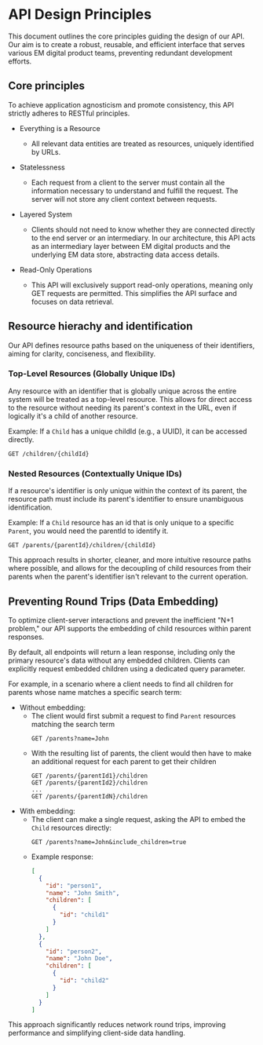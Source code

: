 # API Design Principles

This document outlines the core principles guiding the design of our API. Our aim is to create a robust, reusable, and efficient interface that serves various EM digital product teams, preventing redundant development efforts.

## Core principles

To achieve application agnosticism and promote consistency, this API strictly adheres to RESTful principles.

- Everything is a Resource
  - All relevant data entities are treated as resources, uniquely identified by URLs.

- Statelessness
  - Each request from a client to the server must contain all the information necessary to understand and fulfill the request. The server will not store any client context between requests.

- Layered System
  - Clients should not need to know whether they are connected directly to the end server or an intermediary. In our architecture, this API acts as an intermediary layer between EM digital products and the underlying EM data store, abstracting data access details.

- Read-Only Operations
  -  This API will exclusively support read-only operations, meaning only GET requests are permitted. This simplifies the API surface and focuses on data retrieval.

## Resource hierachy and identification

Our API defines resource paths based on the uniqueness of their identifiers, aiming for clarity, conciseness, and flexibility.

### Top-Level Resources (Globally Unique IDs)

Any resource with an identifier that is globally unique across the entire system will be treated as a top-level resource. This allows for direct access to the resource without needing its parent's context in the URL, even if logically it's a child of another resource.

Example: If a `Child` has a unique childId (e.g., a UUID), it can be accessed directly.

```
GET /children/{childId}
```

### Nested Resources (Contextually Unique IDs)

If a resource's identifier is only unique within the context of its parent, the resource path must include its parent's identifier to ensure unambiguous identification.

Example: If a `Child` resource has an id that is only unique to a specific `Parent`, you would need the parentId to identify it.

```
GET /parents/{parentId}/children/{childId}
```

This approach results in shorter, cleaner, and more intuitive resource paths where possible, and allows for the decoupling of child resources from their parents when the parent's identifier isn't relevant to the current operation.


## Preventing Round Trips (Data Embedding)

To optimize client-server interactions and prevent the inefficient "N+1 problem," our API supports the embedding of child resources within parent responses.

By default, all endpoints will return a lean response, including only the primary resource's data without any embedded children. Clients can explicitly request embedded children using a dedicated query parameter.

For example, in a scenario where a client needs to find all children for parents whose name matches a specific search term:

- Without embedding:
  - The client would first submit a request to find `Parent` resources matching the search term
    ```
    GET /parents?name=John
    ```
  - With the resulting list of parents, the client would then have to make an additional request for each parent to get their children
    ```
    GET /parents/{parentId1}/children
    GET /parents/{parentId2}/children
    ...
    GET /parents/{parentIdN}/children
    ```
- With embedding:
  - The client can make a single request, asking the API to embed the `Child` resources directly:
    ```
    GET /parents?name=John&include_children=true
    ```
  - Example response:
    ```json
    [
      {
        "id": "person1",
        "name": "John Smith",
        "children": [
          {
            "id": "child1"
          }
        ]
      },
      {
        "id": "person2",
        "name": "John Doe",
        "children": [
          {
            "id": "child2"
          }
        ]
      }
    ]
    ```

This approach significantly reduces network round trips, improving performance and simplifying client-side data handling.

